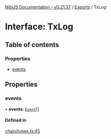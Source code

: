 [NibiJS Documentation - v0.21.37](../intro.md) / [Exports](../modules.md) / TxLog

# Interface: TxLog

## Table of contents

### Properties

- [events](TxLog.md#events)

## Properties

### events

• **events**: [`Event`](Event.md)[]

#### Defined in

[chain/types.ts:45](https://github.com/NibiruChain/ts-sdk/blob/6e5ea8f/packages/nibijs/src/chain/types.ts#L45)
